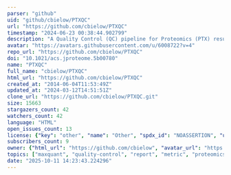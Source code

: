 ```yaml
---
parser: "github"
uid: "github/cbielow/PTXQC"
url: "https://github.com/cbielow/PTXQC"
timestamp: "2024-06-23 00:38:44.902799"
description: "A Quality Control (QC) pipeline for Proteomics (PTX) results generated by MaxQuant"
avatar: "https://avatars.githubusercontent.com/u/6008722?v=4"
repo_url: "https://github.com/cbielow/PTXQC"
doi: "10.1021/acs.jproteome.5b00780"
name: "PTXQC"
full_name: "cbielow/PTXQC"
html_url: "https://github.com/cbielow/PTXQC"
created_at: "2014-06-04T11:53:49Z"
updated_at: "2024-03-12T14:51:51Z"
clone_url: "https://github.com/cbielow/PTXQC.git"
size: 15663
stargazers_count: 42
watchers_count: 42
language: "HTML"
open_issues_count: 13
license: {"key": "other", "name": "Other", "spdx_id": "NOASSERTION", "url": null, "node_id": "MDc6TGljZW5zZTA="}
subscribers_count: 9
owner: {"html_url": "https://github.com/cbielow", "avatar_url": "https://avatars.githubusercontent.com/u/6008722?v=4", "login": "cbielow", "type": "User"}
topics: ["maxquant", "quality-control", "report", "metric", "proteomics", "heatmap", "match-between-runs", "drag-and-drop", "openms", "mztab", "quality-metrics", "hacktoberfest"]
date: "2025-10-11 14:23:43.224296"
---
```


